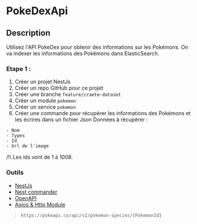 # PokeDexApi

## Description 

Utilisez l'API PokeDex pour obtenir des informations sur les Pokémons.
On va indexer les informations des Pokémons dans ElasticSearch.

### Etape 1 : 
1. Créer un projet NestJs
2. Créer un repo GitHub pour ce projet
3. Créer une branche `feature/craete-dataset`
4. Créer un module `pokemon`
5. Créer un service `pokemon`
6. Créer une commande pour récupérer les informations des Pokémons et les écrires dans un fichier Json
Données à récupérer :
```
- Nom
- Types
- Id
- Url de l'image
```

/!\ Les ids vont de 1 à 1008.

### Outils 

- [NestJs](https://docs.nestjs.com/)
- [Nest commander](https://docs.nestjs.com/recipes/nest-commander)
- [OpenAPI](https://docs.nestjs.com/openapi/introduction)
- [Axios & Http Module](https://docs.nestjs.com/techniques/http-module)

> `https://pokeapi.co/api/v2/pokemon-species/{PokemonId}`